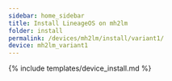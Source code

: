 ```yaml
---
sidebar: home_sidebar
title: Install LineageOS on mh2lm
folder: install
permalink: /devices/mh2lm/install/variant1/
device: mh2lm_variant1
---
```

{% include templates/device_install.md %}
